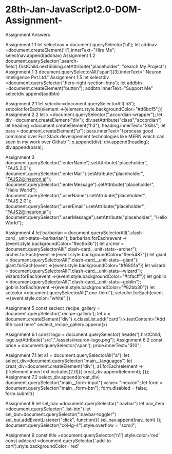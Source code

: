 # 28th-Jan-JavaScript2.0-DOM-Assignment-
Assignment Answers

Assignment 1.1
  let selectnav = document.querySelector('ul');
  let addnav =document.createElement('li').innerText="Hire Me";
  selectnav.append(addnav)
Assignment 1.2
  document.querySelector('.search-field').firstChild.nextSibling.setAttribute("placeholder", "search My Project")
Assignment 1.3
  document.querySelectorAll('span')[3].innerText="iNeuron Intelligence Pvt Ltd."
Assignment 1.5
  let selectdiv =document.querySelector('.hero-right-section-btns');
  let addbtn =document.createElement("button");
  addbtn.innerText="Support Me"
  selectdiv.append(addbtn)

Assignment 2.1
  let setcolor=document.querySelectorAll('h3');
  setcolor.forEach(element =>{element.style.backgroundColor="#d6bcf5";})
Assignment 2.2
  let x =document.querySelector(".accordian-wrapper");
  let div =document.createElement("div");
  div.setAttribute("class","accordian")
  let heading =document.createElement("h3");
  heading.innerText="Skills";
  let para = document.createElement("p");
  para.innerText="I process good command over Full Stack developement technologies like MERN which can seen in my work over Github ";
  x.append(div);
  div.append(heading);
  div.append(para);
  
Assignment 3
  document.querySelector(".enterName").setAttribute("placeholder", "FAJS.2.0");
  document.querySelector(".enterMail").setAttribute("placeholder", "FAJS2@ineuron.ai");
  document.querySelector(".enterMessage").setAttribute("placeholder", "Hello World");
  document.querySelector(".userName").setAttribute("placeholder", "FAJS.2.0");
  document.querySelector(".userEmail").setAttribute("placeholder", "FAJS2@ineuron.ai");
  document.querySelector(".userMessage").setAttribute("placeholder", "Hello World");
  
Assignment 4
 let barbarian = document.querySelectorAll(".clash-card__unit-stats--barbarian");
    barbarian.forEach(event =>{event.style.backgroundColor="#ec9b3b"})
 let archer = document.querySelectorAll(".clash-card__unit-stats--archer");
    archer.forEach(event =>{event.style.backgroundColor="#ee5487"})
 let giant = document.querySelectorAll(".clash-card__unit-stats--giant");
    giant.forEach(event =>{event.style.backgroundColor="#f6901a"})
 let wizard = document.querySelectorAll(".clash-card__unit-stats--wizard");
    wizard.forEach(event =>{event.style.backgroundColor="#4facff"})
 let goblin = document.querySelectorAll(".clash-card__unit-stats--goblin");
    goblin.forEach(event =>{event.style.backgroundColor="#82bb30"})
 let setcolor =document.querySelectorAll(".one-third");
    setcolor.forEach(event =>{event.style.color="white";})

Assignment 5
  const seclect_recipe_gallery = document.querySelector('.recipe-gallery');
  let x = document.createElement("div")
  x.classList.add("card")
  x.textContent="Add 6th card here"
  seclect_recipe_gallery.append(x)

Assignment 6.1
  const logo = document.querySelector('header').firstChild;
  logo.setAttribute("src","./assets/ineuron-logo.png");
Assignment 6.2
  const price = document.querySelector('span');
  price.innerText="$10";

Assignment 7.1
let a1 = document.querySelectorAll("a");
let select_div=document.querySelector("main__languages")
let creat_div=document.createElement("div");
a1.forEach(element => {if(element.innerText.includes(2.0)){
                          creat_div.append(element); }});
Assignment 7.2
  select_div.append(creat_div)
  document.querySelector("main__form-input").value= "Ineuron";
  let form = document.querySelector("main__form-btn");
  form.disabled = false;
  form.submit()

Assignment 8
  let sel_nav =document.querySelector(".navbar")
  let nav_item =document.querySelector(".list-btn")
  let sel_but=document.querySelector(".navbar-toggler")
  sel_but.addEventListener("click", function(){
        sel_nav.append(nav_item)
    });
   document.querySelector("col-lg-4").style.overflow = "scroll";
   
Assignment 9
  const title =document.querySelector('h1').style.color='red'
  const addcard =document.querySelector('.add-to-cart').style.backgroundColor='red'


  
  
